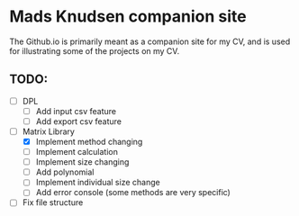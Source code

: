 # Mads Knudsen companion site
The Github.io is primarily meant as a companion site for my CV, and is used for illustrating some of the projects on my CV.

## TODO:
- [ ] DPL
    - [ ] Add input csv feature
    - [ ] Add export csv feature
- [ ] Matrix Library
    - [X] Implement method changing
    - [ ] Implement calculation
    - [ ] Implement size changing
    - [ ] Add polynomial
    - [ ] Implement individual size change
    - [ ] Add error console (some methods are very specific)
- [ ] Fix file structure